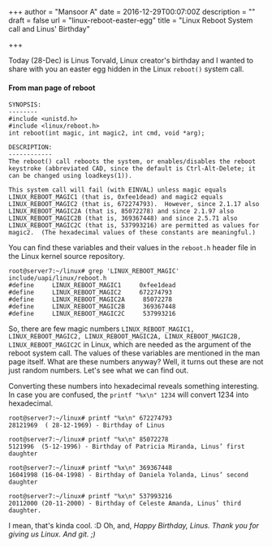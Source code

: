 +++
author = "Mansoor A"
date = 2016-12-29T00:07:00Z
description = ""
draft = false
url = "linux-reboot-easter-egg"
title = "Linux Reboot System call and Linus' Birthday"

+++


Today (28-Dec)  is Linus Torvald, Linux creator's birthday and I wanted to share with you an easter egg hidden in the Linux `reboot()` system call.

#### From man page of reboot

```
SYNOPSIS:
--------
#include <unistd.h>
#include <linux/reboot.h>
int reboot(int magic, int magic2, int cmd, void *arg);

DESCRIPTION:
------------
The reboot() call reboots the system, or enables/disables the reboot
keystroke (abbreviated CAD, since the default is Ctrl-Alt-Delete; it
can be changed using loadkeys(1)).

This system call will fail (with EINVAL) unless magic equals
LINUX_REBOOT_MAGIC1 (that is, 0xfee1dead) and magic2 equals
LINUX_REBOOT_MAGIC2 (that is, 672274793).  However, since 2.1.17 also
LINUX_REBOOT_MAGIC2A (that is, 85072278) and since 2.1.97 also
LINUX_REBOOT_MAGIC2B (that is, 369367448) and since 2.5.71 also
LINUX_REBOOT_MAGIC2C (that is, 537993216) are permitted as values for
magic2.  (The hexadecimal values of these constants are meaningful.)
```

You can find these variables and their values in the `reboot.h` header file in the Linux kernel source repository.

```
root@server7:~/linux# grep 'LINUX_REBOOT_MAGIC' include/uapi/linux/reboot.h
#define     LINUX_REBOOT_MAGIC1     0xfee1dead
#define     LINUX_REBOOT_MAGIC2     672274793
#define     LINUX_REBOOT_MAGIC2A     85072278
#define     LINUX_REBOOT_MAGIC2B     369367448
#define     LINUX_REBOOT_MAGIC2C     537993216
```

So, there are few magic numbers `LINUX_REBOOT_MAGIC1, LINUX_REBOOT_MAGIC2, LINUX_REBOOT_MAGIC2A, LINUX_REBOOT_MAGIC2B, LINUX_REBOOT_MAGIC2C` in Linux, which are needed as the argument of the reboot system call. The values of these variables are mentioned in the man page itself. What are these numbers anyway? Well, it turns out these are not just random numbers. Let's see what we can find out.

Converting these numbers into hexadecimal reveals something interesting. In case you are confused, the `printf "%x\n" 1234` will convert 1234 into hexadecimal.

```
root@server7:~/linux# printf "%x\n" 672274793
28121969  ( 28-12-1969) - Birthday of Linus

root@server7:~/linux# printf "%x\n" 85072278
5121996  (5-12-1996) - Birthday of Patricia Miranda, Linus’ first daughter

root@server7:~/linux# printf "%x\n" 369367448
16041998 (16-04-1998) - Birthday of Daniela Yolanda, Linus’ second daughter

root@server7:~/linux# printf "%x\n" 537993216
20112000 (20-11-2000) - Birthday of Celeste Amanda, Linus’ third daughter.
```

I mean, that's kinda cool. :D 
Oh, and, *Happy Birthday, Linus. Thank you for giving us Linux. And git. ;)*

